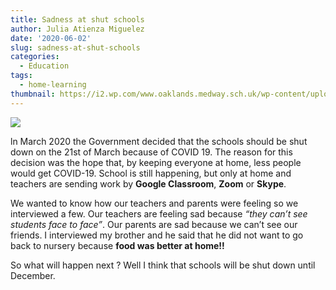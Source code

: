 ```yaml
---
title: Sadness at shut schools
author: Julia Atienza Miguelez
date: '2020-06-02'
slug: sadness-at-shut-schools
categories:
  - Education
tags:
  - home-learning
thumbnail: https://i2.wp.com/www.oaklands.medway.sch.uk/wp-content/uploads/2016/08/LF-learning-header.jpg
---
```


![](https://i2.wp.com/www.oaklands.medway.sch.uk/wp-content/uploads/2016/08/LF-learning-header.jpg)

ln March 2020 the Government decided that the schools should be shut down on the 21st of March because of COVID 19. The reason for this decision was the hope that, by keeping everyone at home, less people would get COVID-19. School is still happening, but only at home and teachers are sending work by **Google Classroom**, **Zoom** or **Skype**.

We wanted to know how our teachers and parents were feeling so we interviewed a few. Our teachers are feeling sad because *“they can’t see students face to face”*. Our parents are sad because we can’t see our friends. I interviewed my brother and he said that he did not want to go back to nursery because **food was better at home!!**

So what will happen next ? Well I think that schools will be shut down until December.

<br>
<br>

